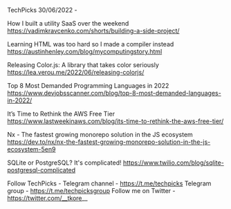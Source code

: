 TechPicks 30/06/2022 -

How I built a utility SaaS over the weekend
https://vadimkravcenko.com/shorts/building-a-side-project/

Learning HTML was too hard so I made a compiler instead
https://austinhenley.com/blog/mycomputingstory.html

Releasing Color.js: A library that takes color seriously
https://lea.verou.me/2022/06/releasing-colorjs/

Top 8 Most Demanded Programming Languages in 2022
https://www.devjobsscanner.com/blog/top-8-most-demanded-languages-in-2022/

It’s Time to Rethink the AWS Free Tier
https://www.lastweekinaws.com/blog/its-time-to-rethink-the-aws-free-tier/

Nx - The fastest growing monorepo solution in the JS ecosystem
https://dev.to/nx/nx-the-fastest-growing-monorepo-solution-in-the-js-ecosystem-5en9

SQLite or PostgreSQL? It's complicated!
https://www.twilio.com/blog/sqlite-postgresql-complicated

Follow TechPicks -
Telegram channel - https://t.me/techpicks
Telegram group - https://t.me/techpicksgroup
Follow me on Twitter - https://twitter.com/__tkore__